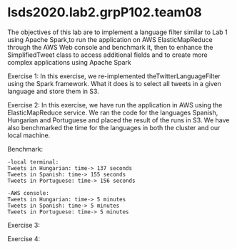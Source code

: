 # lsds2020.lab2.grpP102.team08

The objectives of this lab are to implement a language filter similar to Lab 1 using Apache Spark,to run the application on AWS ElasticMapReduce through the AWS Web console and benchmark it, then to enhance the SimplifiedTweet class to access additional fields and to create more complex applications using Apache Spark

Exercise 1:
In this exercise, we re-implemented theTwitterLanguageFilter using the Spark framework. What it does is to  select  all  tweets  in  a  given  language  and  store  them  in S3.

Exercise 2:
In this exercise, we have run the application in AWS using the ElasticMapReduce service. We ran the code for the languages Spanish, Hungarian and Portuguese and placed the result of the runs in S3. We have also benchmarked the time for the languages in both the cluster and our local machine.

Benchmark:

    -local terminal:
    Tweets in Hungarian: time-> 137 seconds
    Tweets in Spanish: time-> 155 seconds
    Tweets in Portuguese: time-> 156 seconds
    
    -AWS console:
    Tweets in Hungarian: time-> 5 minutes
    Tweets in Spanish: time-> 5 minutes
    Tweets in Portuguese: time-> 5 minutes
    

Exercise 3:


Exercise 4:
